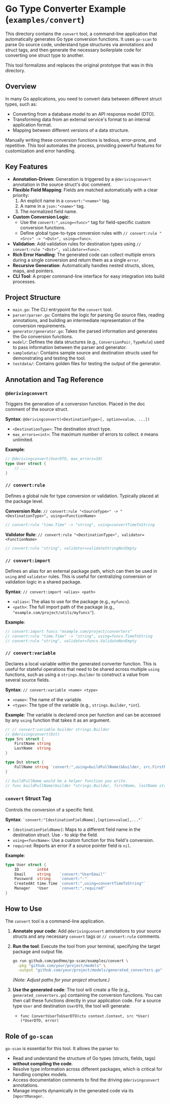 # Go Type Converter Example (`examples/convert`)

This directory contains the `convert` tool, a command-line application that automatically generates Go type conversion functions. It uses `go-scan` to parse Go source code, understand type structures via annotations and struct tags, and then generate the necessary boilerplate code for converting one struct type to another.

This tool formalizes and replaces the original prototype that was in this directory.

## Overview

In many Go applications, you need to convert data between different struct types, such as:
*   Converting from a database model to an API response model (DTO).
*   Transforming data from an external service's format to an internal application format.
*   Mapping between different versions of a data structure.

Manually writing these conversion functions is tedious, error-prone, and repetitive. This tool automates the process, providing powerful features for customization and error handling.

## Key Features

*   **Annotation-Driven**: Generation is triggered by a `@derivingconvert` annotation in the source struct's doc comment.
*   **Flexible Field Mapping**: Fields are matched automatically with a clear priority:
    1.  An explicit name in a `convert:"<name>"` tag.
    2.  A name in a `json:"<name>"` tag.
    3.  The normalized field name.
*   **Custom Conversion Logic**:
    *   Use the `convert:",using=<func>"` tag for field-specific custom conversion functions.
    *   Define global type-to-type conversion rules with `// convert:rule "<Src>" -> "<Dst>", using=<func>`.
*   **Validation**: Add validation rules for destination types using `// convert:rule "<Dst>", validator=<func>`.
*   **Rich Error Handling**: The generated code can collect multiple errors during a single conversion and return them as a single `error`.
*   **Recursive Generation**: Automatically handles nested structs, slices, maps, and pointers.
*   **CLI Tool**: A proper command-line interface for easy integration into build processes.

## Project Structure

*   `main.go`: The CLI entrypoint for the `convert` tool.
*   `parser/parser.go`: Contains the logic for parsing Go source files, reading annotations, and building an intermediate representation of the conversion requirements.
*   `generator/generator.go`: Takes the parsed information and generates the Go conversion functions.
*   `model/`: Defines the data structures (e.g., `ConversionPair`, `TypeRule`) used to pass information between the parser and generator.
*   `sampledata/`: Contains sample source and destination structs used for demonstrating and testing the tool.
*   `testdata/`: Contains golden files for testing the output of the generator.

## Annotation and Tag Reference

### `@derivingconvert`
Triggers the generation of a conversion function. Placed in the doc comment of the source struct.

**Syntax**: `@derivingconvert(<DestinationType>[, option=value, ...])`
*   `<DestinationType>`: The destination struct type.
*   `max_errors=<int>`: The maximum number of errors to collect. `0` means unlimited.

**Example**:
```go
// @derivingconvert(UserDTO, max_errors=10)
type User struct {
    // ...
}
```

### `// convert:rule`
Defines a global rule for type conversion or validation. Typically placed at the package level.

**Conversion Rule**: `// convert:rule "<SourceType>" -> "<DestinationType>", using=<FunctionName>`
```go
// convert:rule "time.Time" -> "string", using=convertTimeToString
```

**Validator Rule**: `// convert:rule "<DestinationType>", validator=<FunctionName>`
```go
// convert:rule "string", validator=validateStringNotEmpty
```

### `// convert:import`
Defines an alias for an external package path, which can then be used in `using` and `validator` rules. This is useful for centralizing conversion or validation logic in a shared package.

**Syntax**: `// convert:import <alias> <path>`
*   `<alias>`: The alias to use for the package (e.g., `myfuncs`).
*   `<path>`: The full import path of the package (e.g., `"example.com/project/utils/myfuncs"`).

**Example**:
```go
// convert:import funcs "example.com/project/converters"
// convert:rule "time.Time" -> "string", using=funcs.TimeToString
// convert:rule "string", validator=funcs.ValidateNonEmpty
```

### `// convert:variable`
Declares a local variable within the generated converter function. This is useful for stateful operations that need to be shared across multiple `using` functions, such as using a `strings.Builder` to construct a value from several source fields.

**Syntax**: `// convert:variable <name> <type>`
*   `<name>`: The name of the variable.
*   `<type>`: The type of the variable (e.g., `strings.Builder`, `*int`).

**Example**:
The variable is declared once per function and can be accessed by any `using` function that takes it as an argument.
```go
// // convert:variable builder strings.Builder
// @derivingconvert(Dst)
type Src struct {
	FirstName string
	LastName  string
}

type Dst struct {
	FullName string `convert:",using=buildFullName(&builder, src.FirstName, src.LastName)"`
}

// buildFullName would be a helper function you write.
// func buildFullName(builder *strings.Builder, firstName, lastName string) string { ... }
```


### `convert` Struct Tag
Controls the conversion of a specific field.

**Syntax**: `` `convert:"[destinationFieldName],[option=value],..."` ``
*   `[destinationFieldName]`: Maps to a different field name in the destination struct. Use `-` to skip the field.
*   `using=<funcName>`: Use a custom function for this field's conversion.
*   `required`: Reports an error if a source pointer field is `nil`.

**Example**:
```go
type User struct {
    ID        int64
    Email     string    `convert:"UserEmail"`
    Password  string    `convert:"-"`
    CreatedAt time.Time `convert:",using=convertTimeToString"`
    Manager   *User     `convert:",required"`
}
```

## How to Use

The `convert` tool is a command-line application.

1.  **Annotate your code**: Add `@derivingconvert` annotations to your source structs and any necessary `convert` tags or `// convert:rule` comments.

2.  **Run the tool**: Execute the tool from your terminal, specifying the target package and output file.

    ```bash
    go run github.com/podhmo/go-scan/examples/convert \
      -pkg "github.com/your/project/models" \
      -output "github.com/your/project/models/generated_converters.go"
    ```
    *(Note: Adjust paths for your project structure.)*

3.  **Use the generated code**: The tool will create a file (e.g., `generated_converters.go`) containing the conversion functions. You can then call these functions directly in your application code. For a source type `User` and destination `UserDTO`, the tool will generate:
    *   `func ConvertUserToUserDTO(ctx context.Context, src *User) (*UserDTO, error)`

## Role of `go-scan`

`go-scan` is essential for this tool. It allows the parser to:
*   Read and understand the structure of Go types (structs, fields, tags) **without compiling the code**.
*   Resolve type information across different packages, which is critical for handling complex models.
*   Access documentation comments to find the driving `@derivingconvert` annotations.
*   Manage imports dynamically in the generated code via its `ImportManager`.
